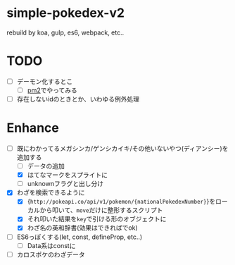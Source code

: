 simple-pokedex-v2
=================

rebuild by koa, gulp, es6, webpack, etc..


# TODO
- [ ] デーモン化するとこ
  - [ ] [pm2](https://github.com/Unitech/pm2)でやってみる
- [ ] 存在しないidのときとか、いわゆる例外処理

# Enhance
- [ ] 既にわかってるメガシンカ/ゲンシカイキ/その他いないやつ(ディアンシー)を追加する
  - [ ] データの追加
  - [x] はてなマークをスプライトに
  - [ ] unknownフラグと出し分け
- [x] わざを検索できるように
  - [x] {``http://pokeapi.co/api/v1/pokemon/{nationalPokedexNumber}``}をローカルから叩いて、``move``だけに整形するスクリプト
  - [x] それ叩いた結果を``key``で引ける形のオブジェクトに
  - [x] わざ名の英和辞書(効果はできればでok)
- [ ] ES6っぽくする(let, const, defineProp, etc..)
  - [ ] Data系はconstに
- [ ] カロスポケのわざデータ
